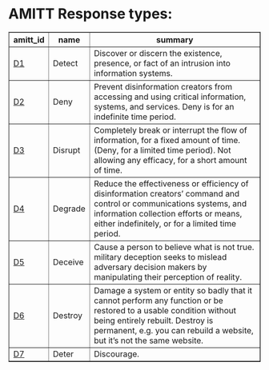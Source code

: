 # AMITT Response types:

<table border="1">
<tr>
<th>amitt_id</th>
<th>name</th>
<th>summary</th>
</tr>
<tr>
<td><a href="response types/D1.md">D1</a></td>
<td>Detect</td>
<td>Discover or discern the existence, presence, or fact of an intrusion into information systems.</td>
</tr>
<tr>
<td><a href="response types/D2.md">D2</a></td>
<td>Deny</td>
<td>Prevent disinformation creators from accessing and using critical information, systems, and services. Deny is for an indefinite time period. </td>
</tr>
<tr>
<td><a href="response types/D3.md">D3</a></td>
<td>Disrupt</td>
<td>Completely break or interrupt the flow of information, for a fixed amount of time. (Deny, for a limited time period).  Not allowing any efficacy, for a short amount of time. </td>
</tr>
<tr>
<td><a href="response types/D4.md">D4</a></td>
<td>Degrade</td>
<td>Reduce the effectiveness or efficiency of disinformation creators’ command and control or communications systems, and information collection efforts or means, either indefinitely, or for a limited time period. </td>
</tr>
<tr>
<td><a href="response types/D5.md">D5</a></td>
<td>Deceive</td>
<td>Cause a person to believe what is not true. military deception seeks to mislead adversary decision makers by manipulating their perception of reality.</td>
</tr>
<tr>
<td><a href="response types/D6.md">D6</a></td>
<td>Destroy</td>
<td>Damage a system or entity so badly that it cannot perform any function or be restored to a usable condition without being entirely rebuilt. Destroy is permanent, e.g. you can rebuild a website, but it’s not the same website. </td>
</tr>
<tr>
<td><a href="response types/D7.md">D7</a></td>
<td>Deter</td>
<td>Discourage.</td>
</tr>
</table>
